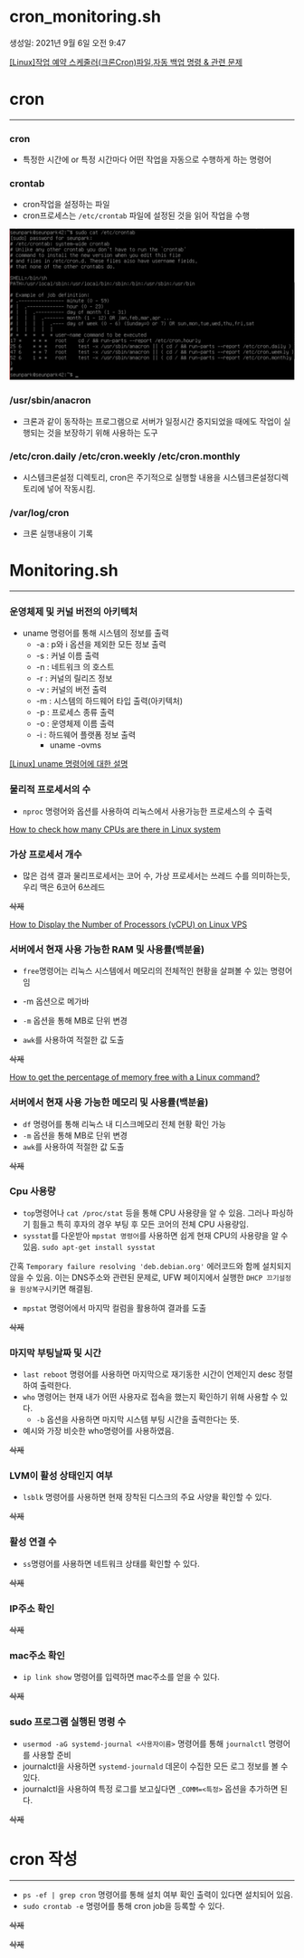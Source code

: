 # cron_monitoring.sh

생성일: 2021년 9월 6일 오전 9:47

[[Linux]작업 예약 스케줄러(크론Cron)파일,자동 백업 명령 & 관련 문제](https://jhnyang.tistory.com/68)

# cron

---

### cron

- 특정한 시간에 or 특정 시간마다 어떤 작업을 자동으로 수행하게 하는 명령어

### crontab

- cron작업을 설정하는 파일
- cron프로세스는 `/etc/crontab` 파일에 설정된 것을 읽어 작업을 수행

![Untitled](8_image/Untitled.png)

### /usr/sbin/anacron

- 크론과 같이 동작하는 프로그램으로 서버가 일정시간 중지되었을 때에도 작업이 실행되는 것을 보장하기 위해 사용하는 도구

### /etc/cron.daily  /etc/cron.weekly   /etc/cron.monthly

- 시스템크론설정 디렉토리, cron은 주기적으로 실행할 내용을 시스템크론설정디렉토리에 넣어 작동시킴.

### /var/log/cron

- 크론 실행내용이 기록

# Monitoring.sh

---

### 운영체제 및 커널 버전의 아키텍처

- uname 명령어를 통해 시스템의 정보를 출력
    - -a : p와 i 옵션을 제외한 모든 정보 출력
    - -s : 커널 이름 출력
    - -n : 네트워크 의 호스트
    - -r : 커널의 릴리즈 정보
    - -v : 커널의 버전 출력
    - -m : 시스템의 하드웨어 타입 출력(아키텍처)
    - -p : 프로세스 종류 출력
    - -o : 운영체제 이름 출력
    - -i : 하드웨어 플랫폼 정보 출력
        - uname -ovms

[[Linux] uname 명령어에 대한 설명](https://udpark.tistory.com/99)

### 물리적 프로세서의 수

- `nproc` 명령어와 옵션를 사용하여 리눅스에서 사용가능한 프로세스의 수 출력

[How to check how many CPUs are there in Linux system](https://www.cyberciti.biz/faq/check-how-many-cpus-are-there-in-linux-system/)

### 가상 프로세서 개수

- 많은 검색 결과 물리프로세서는 코어 수, 가상 프로세서는 쓰레드 수를 의미하는듯, 우리 맥은 6코어 6쓰레드

~~삭제~~

[How to Display the Number of Processors (vCPU) on Linux VPS](https://webhostinggeeks.com/howto/how-to-display-the-number-of-processors-vcpu-on-linux-vps/)

### 서버에서 현재 사용 가능한 RAM 및 사용률(백분율)

- `free`명령어는 리눅스 시스템에서 메모리의 전체적인 현황을 살펴볼 수 있는 명령어임
- -m 옵션으로 메가바

- `-m` 옵션을 통해 MB로 단위 변경
- `awk`를 사용하여 적절한 값 도출

~~삭제~~

[How to get the percentage of memory free with a Linux command?](https://stackoverflow.com/questions/10585978/how-to-get-the-percentage-of-memory-free-with-a-linux-command)

### 서버에서 현재 사용 가능한 메모리 및 사용률(백분율)

- `df` 명령어를 통해 리눅스 내 디스크메모리 전체 현황 확인 가능
- `-m` 옵션을 통해 MB로 단위 변경
- `awk`를 사용하여 적절한 값 도출

~~삭제~~

### Cpu 사용량

- `top`명령어나 `cat /proc/stat` 등을 통해 CPU 사용량을 알 수 있음. 그러나 파싱하기 힘들고 특히 후자의 경우 부팅 후 모든 코어의 전체 CPU 사용량임.
- `sysstat`를 다운받아 `mpstat 명령어`를 사용하면 쉽게  현재 CPU의 사용량을 알 수 있음.
`sudo apt-get install sysstat`

간혹 `Temporary failure resolving 'deb.debian.org'` 에러코드와 함께 설치되지 않을 수 있음. 이는 DNS주소와 관련된 문제로, UFW 페이지에서 실행한 `DHCP 끄기설정을 원상복구`시키면 해결됨.

- `mpstat` 명령어에서 마지막 컬럼을 활용하여 결과를 도출

~~삭제~~

### 마지막 부팅날짜 및 시간

- `last reboot` 명령어를 사용하면 마지막으로 재기동한 시간이 언제인지 desc 정렬하여 출력한다.
- `who` 명령어는 현재 내가 어떤 사용자로 접속을 했는지 확인하기 위해 사용할 수 있다.
    - `-b` 옵션을 사용하면 마지막 시스템 부팅 시간을 출력한다는 뜻.
- 예시와 가장 비슷한 who명령어를 사용하였음.

~~삭제~~

### LVM이 활성 상태인지 여부

- `lsblk` 명령어를 사용하면 현재 장착된 디스크의 주요 사양을 확인할 수 있다.

~~삭제~~

### 활성 연결 수

- `ss`명령어를 사용하면 네트워크 상태를 확인할 수 있다.

~~삭제~~

### IP주소 확인

~~삭제~~

### mac주소 확인

- `ip link show` 명령어를 입력하면 mac주소를 얻을 수 있다.

~~삭제~~

### sudo 프로그램 실행된 명령 수

- `usermod -aG systemd-journal <사용자이름>` 명령어를 통해 `journalctl` 명령어를 사용할 준비
- journalctl을 사용하면 `systemd-journald` 데몬이 수집한 모든 로그 정보를 볼 수 있다.
- journalctl을 사용하여 특정 로그를 보고싶다면 `_COMM=<특정>` 옵션을 추가하면 된다.

~~삭제~~

 

# cron 작성

---

- `ps -ef | grep cron` 명령어를 통해 설치 여부 확인
출력이 있다면 설치되어 있음.
- `sudo crontab -e` 명령어를 통해 cron job을 등록할 수 있다.

~~삭제~~

~~삭제~~